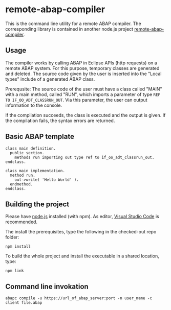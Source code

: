 # remote-abap-compiler
This is the command line utility for a remote ABAP compiler. The corresponding library is contained
in another node.js project [remote-abap-compiler](https://github.com/cohomology/remote-abap-compiler).

## Usage

The compiler works by calling ABAP in Eclipse APIs (http requests) on a remote ABAP system. For this purpose, temporary
classes are generated and deleted. The source code given by the user is inserted into the "Local types" include of a 
generated ABAP class. 

Prerequsite: The source code of the user must have a class called "MAIN" with a main method, called "RUN", which imports
a parameter of type `REF TO IF_OO_ADT_CLASSRUN_OUT`. Via this parameter, the user can output information to the console. 

If the compilation succeeds, the class is executed and the output is given. If the compilation fails, the syntax errors 
are returned.

## Basic ABAP template

```
class main definition.
  public section.
    methods run importing out type ref to if_oo_adt_classrun_out.
endclass.

class main implementation.
  method run.
    out->write( 'Hello World' ).
  endmethod.
endclass.
```

## Building the project
Please have [node.js](https://nodejs.org/en) installed (with npm). As editor, [Visual Studio Code](https://code.visualstudio.com/) is recommended.

The install the prerequisites, type the following in the checked-out repo folder:
```
npm install
```
To build the whole project and install the executable in a shared location, type:
```
npm link
```
## Command line invokation

```
abapc compile -u https://url_of_abap_server:port -n user_name -c client file.abap
```
